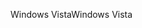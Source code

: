 <span data-ttu-id="e5dc8-101">Windows Vista</span><span class="sxs-lookup"><span data-stu-id="e5dc8-101">Windows Vista</span></span>